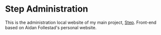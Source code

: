 # Step Administration

This is the administration local website of my main project, <a href="https://github.com/HugoCastelani/Step">Step</a>.
Front-end based on Aidan Follestad's personal website.